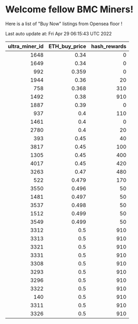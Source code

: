 # Welcome fellow BMC Miners!
Here is a list of "Buy Now" listings from Opensea floor !


Last auto update at: Fri Apr 29 06:15:43 UTC 2022


|   ultra_miner_id |   ETH_buy_price |   hash_rewards |
|-----------------:|----------------:|---------------:|
|             1648 |           0.34  |              0 |
|             1649 |           0.34  |              0 |
|              992 |           0.359 |              0 |
|             1944 |           0.36  |             20 |
|              758 |           0.368 |            310 |
|             1492 |           0.38  |            910 |
|             1887 |           0.39  |              0 |
|              937 |           0.4   |            110 |
|             1461 |           0.4   |              0 |
|             2780 |           0.4   |             20 |
|              393 |           0.45  |             40 |
|             3817 |           0.45  |            100 |
|             1305 |           0.45  |            400 |
|             4017 |           0.45  |            420 |
|             3263 |           0.47  |            480 |
|              522 |           0.479 |            170 |
|             3550 |           0.496 |             50 |
|             1481 |           0.497 |             50 |
|             3537 |           0.498 |             50 |
|             1512 |           0.499 |             50 |
|             3549 |           0.499 |             50 |
|             3312 |           0.5   |            910 |
|             3313 |           0.5   |            910 |
|             3321 |           0.5   |            910 |
|             3331 |           0.5   |            910 |
|             3308 |           0.5   |            910 |
|             3293 |           0.5   |            910 |
|             3296 |           0.5   |            910 |
|             3322 |           0.5   |            910 |
|              140 |           0.5   |            910 |
|             3311 |           0.5   |            910 |
|             3326 |           0.5   |            910 |